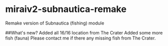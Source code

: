 # miraiv2-subnautica-remake
Remake version of Subnautica (fishing) module

##What's new?
Added all 16/16 location from The Crater
Added some more fish (fauna)
Please contact me if there any missing fish from The Crater.
